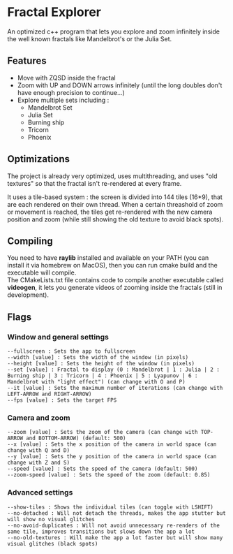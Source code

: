 # Fractal Explorer

An optimized c++ program that lets you explore and zoom infinitely inside the well known fractals like Mandelbrot's or the Julia Set.

## Features

- Move with ZQSD inside the fractal
- Zoom with UP and DOWN arrows infinitely (until the long doubles don't have enough precision to continue...)
- Explore multiple sets including :
    - Mandelbrot Set
    - Julia Set
    - Burning ship
    - Tricorn
    - Phoenix

## Optimizations

The project is already very optimized, uses multithreading, and uses "old textures" so that the fractal isn't re-rendered at every frame.  

It uses a tile-based system : the screen is divided into 144 tiles (16*9), that are each rendered on their own thread. When a certain threashold of zoom or movement is reached, the tiles get re-rendered with the new camera position and zoom (while still showing the old texture to avoid black spots).

## Compiling

You need to have **raylib** installed and available on your PATH (you can install it via homebrew on MacOS), then you can run cmake build and the executable will compile.  
The CMakeLists.txt file contains code to compile another executable called **videogen**, it lets you generate videos of zooming inside the fractals (still in development).

## Flags

### Window and general settings
```
--fullscreen : Sets the app to fullscreen
--width [value] : Sets the width of the window (in pixels)
--height [value] : Sets the height of the window (in pixels)
--set [value] : Fractal to display (0 : Mandelbrot | 1 : Julia | 2 : Burning ship | 3 : Tricorn | 4 : Phoenix | 5 : Lyapunov | 6 : Mandelbrot with "light effect") (can change with O and P)
--it [value] : Sets the maximum number of iterations (can change with LEFT-ARROW and RIGHT-ARROW)
--fps [value] : Sets the target FPS
```

### Camera and zoom
```
--zoom [value] : Sets the zoom of the camera (can change with TOP-ARROW and BOTTOM-ARROW) (default: 500)
--x [value] : Sets the x position of the camera in world space (can change with Q and D)
--y [value] : Sets the y position of the camera in world space (can change with Z and S)
--speed [value] : Sets the speed of the camera (default: 500)
--zoom-speed [value] : Sets the speed of the zoom (default: 0.85)
```

### Advanced settings
```
--show-tiles : Shows the individual tiles (can toggle with LSHIFT)
--no-detached : Will not detach the threads, makes the app stutter but will show no visual glitches
--no-avoid-duplicates : Will not avoid unnecessary re-renders of the same tile, improves transitions but slows down the app a lot
--no-old-textures : Will make the app a lot faster but will show many visual glitches (black spots)
```

